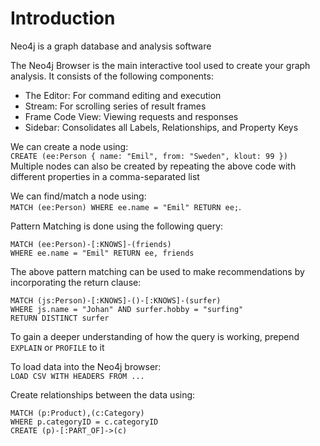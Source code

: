 # Introduction
Neo4j is a graph database and analysis software

The Neo4j Browser is the main interactive tool used to create your graph analysis. It consists of the following components:
- The Editor: For command editing and execution
- Stream: For scrolling series of result frames
- Frame Code View: Viewing requests and responses
- Sidebar: Consolidates all Labels, Relationships, and Property Keys

We can create a node using:  
``` CREATE (ee:Person { name: "Emil", from: "Sweden", klout: 99 }) ```  
Multiple nodes can also be created by repeating the above code with different properties in a comma-separated list

We can find/match a node using:  
``` MATCH (ee:Person) WHERE ee.name = "Emil" RETURN ee; ```. 

Pattern Matching is done using the following query:
``` 
MATCH (ee:Person)-[:KNOWS]-(friends)
WHERE ee.name = "Emil" RETURN ee, friends
```

The above pattern matching can be used to make recommendations by incorporating the return clause:
``` 
MATCH (js:Person)-[:KNOWS]-()-[:KNOWS]-(surfer)
WHERE js.name = "Johan" AND surfer.hobby = "surfing"
RETURN DISTINCT surfer
``` 

To gain a deeper understanding of how the query is working, prepend ```EXPLAIN``` or ```PROFILE``` to it  

To load data into the Neo4j browser:  
``` LOAD CSV WITH HEADERS FROM ... ```

Create relationships between the data using:  
``` 
MATCH (p:Product),(c:Category)
WHERE p.categoryID = c.categoryID
CREATE (p)-[:PART_OF]->(c)
```